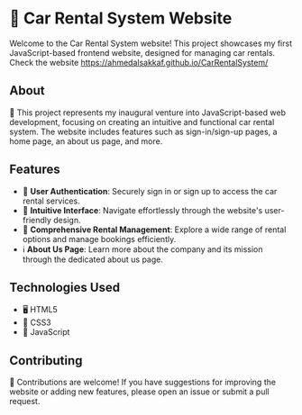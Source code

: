 # 🚗 Car Rental System Website

Welcome to the Car Rental System website! This project showcases my first JavaScript-based frontend website, designed for managing car rentals.
Check the website https://ahmedalsakkaf.github.io/CarRentalSystem/

## About

🌟 This project represents my inaugural venture into JavaScript-based web development, focusing on creating an intuitive and functional car rental system. The website includes features such as sign-in/sign-up pages, a home page, an about us page, and more.

## Features

- 🔐 **User Authentication**: Securely sign in or sign up to access the car rental services.
- 🎨 **Intuitive Interface**: Navigate effortlessly through the website's user-friendly design.
- 📅 **Comprehensive Rental Management**: Explore a wide range of rental options and manage bookings efficiently.
- ℹ️ **About Us Page**: Learn more about the company and its mission through the dedicated about us page.

## Technologies Used

- 🖥️ HTML5
- 🎨 CSS3
- 🚀 JavaScript

## Contributing

🙌 Contributions are welcome! If you have suggestions for improving the website or adding new features, please open an issue or submit a pull request.
